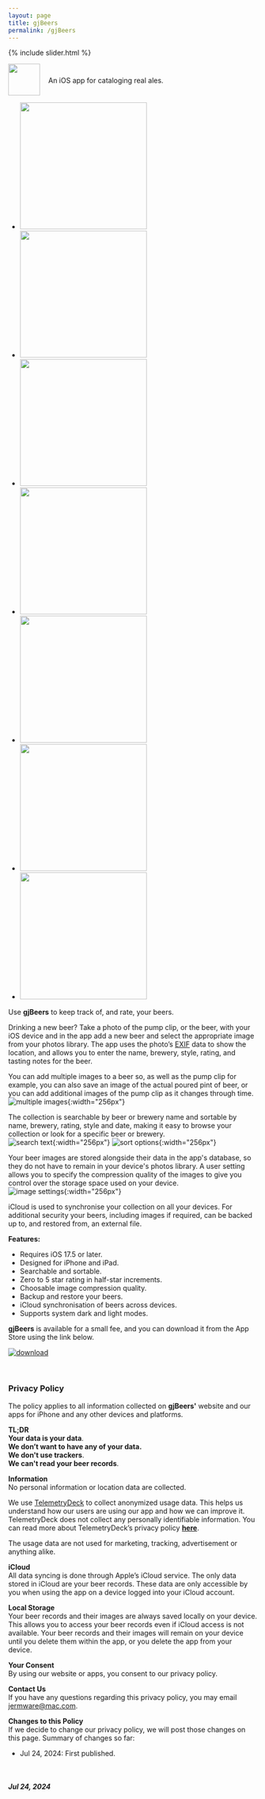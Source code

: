 ```yaml
---
layout: page
title: gjBeers
permalink: /gjBeers
---
```


{% include slider.html %}

<span style="float: left; line-height: 0px;">
<img width="64" height="64" src="/images/gjBeers/gjBeers-icon.png">
</span>
<span style="float: left; padding: 25px 0px 0px 17px;">
An iOS app for cataloging real ales.
</span>
<div style="clear: both;"></div>

<div id="gallery">
    <ul id="lightSlider" class="cS-hidden">
        <!-- <li data-src="large"><img src="medium"></li> -->
        <li data-src="/images/gjBeers/gjBeers-1m.png"><img src="/images/gjBeers/gjBeers-1s.png" width=256px></li>
        <li data-src="/images/gjBeers/gjBeers-2m.png"><img src="/images/gjBeers/gjBeers-2s.png" width=256px></li>
        <li data-src="/images/gjBeers/gjBeers-3m.png"><img src="/images/gjBeers/gjBeers-3s.png" width=256px></li>
        <li data-src="/images/gjBeers/gjBeers-4m.png"><img src="/images/gjBeers/gjBeers-4s.png" width=256px></li>
        <li data-src="/images/gjBeers/gjBeers-5m.png"><img src="/images/gjBeers/gjBeers-5s.png" width=256px></li>
        <li data-src="/images/gjBeers/gjBeers-6m.png"><img src="/images/gjBeers/gjBeers-6s.png" width=256px></li>
        <li data-src="/images/gjBeers/gjBeers-7m.png"><img src="/images/gjBeers/gjBeers-7s.png" width=256px></li>
    </ul>
</div>

Use **gjBeers** to keep track of, and rate, your beers.

Drinking a new beer? Take a photo of the pump clip, or the beer, with your iOS device and in the app add a new beer and select the appropriate image from your photos library. The app uses the photo’s [EXIF](https://en.wikipedia.org/wiki/Exif) data to show the location, and allows you to enter the name, brewery, style, rating, and tasting notes for the beer.

You can add multiple images to a beer so, as well as the pump clip for example, you can also save an image of the actual poured pint of beer, or you can add additional images of the pump clip as it changes through time.  
![multiple images](/images/gjBeers/0-multiple-images.png){:width="256px"}

The collection is searchable by beer or brewery name and sortable by name, brewery, rating, style and date, making it easy to browse your collection or look for a specific beer or brewery.  
![search text](/images/gjBeers/1-search-text.png){:width="256px"}
![sort options](/images/gjBeers/2-sort-options.png){:width="256px"}

Your beer images are stored alongside their data in the app's database, so they do not have to remain in your device's photos library. A user setting allows you to specify the compression quality of the images to give you control over the storage space used on your device.  
![image settings](/images/gjBeers/3-image-settings.png){:width="256px"}

iCloud is used to synchronise your collection on all your devices. For additional security your beers, including images if required, can be backed up to, and restored from, an external file.

**Features:**
- Requires iOS 17.5 or later.
- Designed for iPhone and iPad.
- Searchable and sortable.
- Zero to 5 star rating in half-star increments.
- Choosable image compression quality.
- Backup and restore your beers.
- iCloud synchronisation of beers across devices.
- Supports system dark and light modes.

**gjBeers** is available for a small fee, and you can download it from the App Store using the link below.

[![download](/images/Download_on_the_App_Store_Badge_US-UK_RGB_blk_092917.svg)](https://apps.apple.com/app/gjbeers/id1532589621?platform=iphone)

<br>
<h3 id="privacy">Privacy Policy</h3>

The policy applies to all information collected on **gjBeers'** website and our apps for iPhone and any other devices and platforms.

**TL;DR**  
**Your data is your data**.  
**We don’t want to have any of your data.**  
**We don't use trackers**.  
**We can't read your beer records**.  

**Information**  
No personal information or location data are collected.

We use [TelemetryDeck](https://telemetrydeck.com) to collect anonymized usage data. This helps us understand how our users are using our app and how we can improve it. TelemetryDeck does not collect any personally identifiable information. You can read more about TelemetryDeck’s privacy policy **[here](https://telemetrydeck.com/privacy)**.

The usage data are not used for marketing, tracking, advertisement or anything alike.

**iCloud**  
All data syncing is done through Apple’s iCloud service. The only data stored in iCloud are your beer records. These data are only accessible by you when using the app on a device logged into your iCloud account.

**Local Storage**  
Your beer records and their images are always saved locally on your device. This allows you to access your beer records even if iCloud access is not available. Your beer records and their images will remain on your device until you delete them within the app, or you delete the app from your device.

**Your Consent**  
By using our website or apps, you consent to our privacy policy.

**Contact Us**  
If you have any questions regarding this privacy policy, you may email [jermware@mac.com](mailto:jermware@mac.com).

**Changes to this Policy**  
If we decide to change our privacy policy, we will post those changes on this page. Summary of changes so far:

- Jul 24, 2024: First published.

<br>

##### Jul 24, 2024
